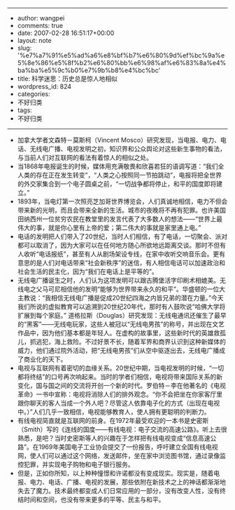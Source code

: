 - --
- author: wangpei
- comments: true
- date: 2007-02-28 16:51:17+00:00
- layout: note
- slug: '%e7%a7%91%e5%ad%a6%e8%bf%b7%e6%80%9d%ef%bc%9a%e5%8e%86%e5%8f%b2%e6%80%bb%e6%98%af%e6%83%8a%e4%ba%ba%e5%9c%b0%e7%9b%b8%e4%bc%bc'
- title: 科学迷思：历史总是惊人地相似
- wordpress_id: 824
- categories:
- 不好归类
- tags:
- 不好归类
- --
- 加拿大学者文森特－莫斯柯（Vincent Mosco）研究发现，当电报、电力、电话、无线电广播、电视发明之初，知识界和公众舆论对这些新生事物的看法，与当前人们对互联网的看法有着惊人的相似之处。
- 当1868年电报诞生的时候，媒体用充满敬畏和欣喜若狂的语调写道：“我们全人类的存在正在发生转变”，“人类之心按照同一节拍跳动”，电报将把全世界的外交家集合到一个电子圆桌之前，“一切战争都将停止，和平的国度即将建立。”
- 1893年，当电灯第一次照亮芝加哥世界博览会，人们真诚地相信，电力不但会带来新的光明，而且会带来全新的生活。城市的夜晚将不再有犯罪。也许美国田纳西州一位贫穷农民在教堂里的发言代表了大多数人的想法――“世界上最伟大的事，就是你心里有上帝的爱；第二伟大的事就是家里通上电。”
- 电话的发明把人们带入了20世纪，当时人们相信，有了电话，一切聚会、派对都可以取消了，因为大家可以在任何地方随心所欲地远距离交谈。那时不但有人收听“电话报纸”，甚至有人从剧场架设专线，在家中收听交响音乐会。更有意思的是人们对电话带来“社会新秩序”的迷信，有人相信电话可以加速政治和社会生活的民主化，因为“我们在电话上是平等的”。
- 无线电广播诞生之时，人们认为这项发明可以跟古腾堡活字印刷术相媲美。无线电之父马可尼相信他的发明“能够为世界带来永久的和平”。华盛顿的一位大主教说：“我相信无线电广播是促成20世纪四海之内皆兄弟的潜在力量。”今天我们所说的虚拟教育可以追溯到20世纪20年代，那时有人鼓吹说“哈佛大学将扩展到每个家庭。” 道格拉斯（Douglas）研究发现：无线电通讯还催生了最早的“黑客”――无线电玩家，这些人被冠以“无线电男孩”的称号，并出现在文艺作品中，因为他们基本都是年轻人。在虚构的故事里，这些新时代的英雄救孤儿，抓逃犯，海上救险。不过好景不长，随着军界和商界认识到这种新媒体的威力，他们通过院外活动，把“无线电男孩”们从空中驱逐出去，无线电广播成了商业化的天下。
- 电视与互联网有着密切的血缘关系。20世纪中期，当电视发明的时候，“一切都将终结”的口号再次响起来。当时的学者们相信，电视将带来国际关系的新变化，国与国之间的交流将开创一个新的时代。罗伯特－李在他著名的《电视革命》一书中宣称：电视将消除人们的排外观念。“你不会把坐在你家客厅里跟你聊天的客人当成一个外人吧？尽管这人依靠电子化的方式（出现在电视中。）”人们几乎一致相信，电视能够教育人，使人拥有更聪明的判断力。
- 有线电视简直就是互联网的前身。在1972年最受欢迎的一本书是史密斯（Smith）写的《连线的国度――有线电视：电子交流的高速公路》。听上去很熟悉，是吧？当时史密斯等人的兴趣在于怎样把有线电视变成“信息高速公路”。在1969年美国电子工业协会提交了一份报告，呼吁建立全国有线电视网，使人们可以通过这个网络，发送邮件，坐在家中浏览图书馆，通过录像监控犯罪，并实现电子购物和电子银行服务。
- 但是，正如你所知，以上种种憧憬和许诺都没有变成现实。现实是，随着电报、电力、电话、广播、电视的发展，那些依附在新技术之上的神话都渐渐地失去了魔力。技术最终都变成人们日常应用的一部分，没有改变人性，没有终结时间和空间，也没有带来更多的平等、民主与和平。
